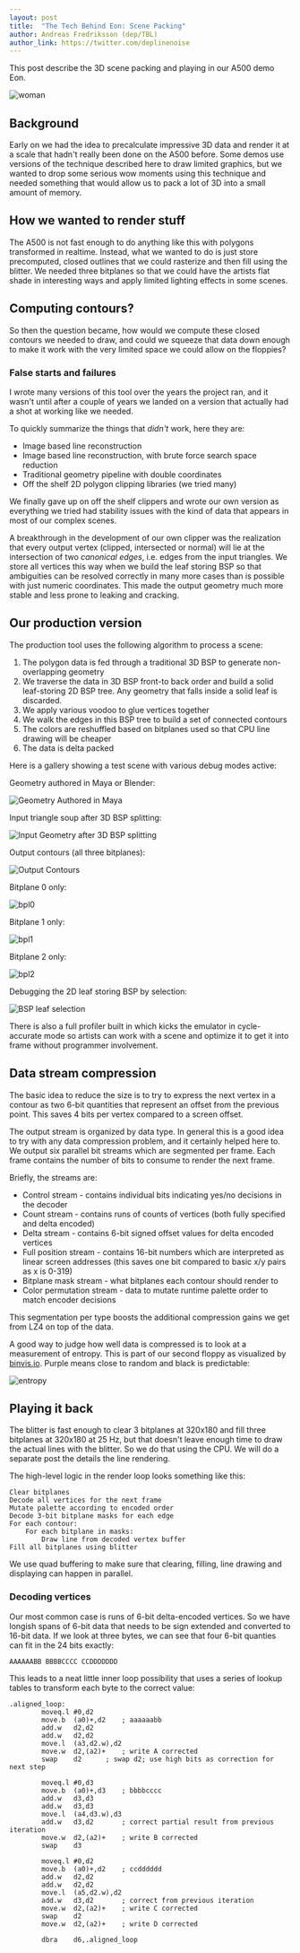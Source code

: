 ```yaml
---
layout: post
title:  "The Tech Behind Eon: Scene Packing"
author: Andreas Fredriksson (dep/TBL)
author_link: https://twitter.com/deplinenoise
---
```


This post describe the 3D scene packing and playing in our A500 demo Eon.

![woman](/assets/woman.png)

## Background

Early on we had the idea to precalculate impressive 3D data and render it at a
scale that hadn't really been done on the A500 before. Some demos use versions
of the technique described here to draw limited graphics, but we wanted to drop
some serious wow moments using this technique and needed something that would
allow us to pack a lot of 3D into a small amount of memory.

## How we wanted to render stuff

The A500 is not fast enough to do anything like this with polygons transformed
in realtime. Instead, what we wanted to do is just store precomputed, closed
outlines that we could rasterize and then fill using the blitter. We needed
three bitplanes so that we could have the artists flat shade in interesting
ways and apply limited lighting effects in some scenes.

## Computing contours?

So then the question became, how would we compute these closed contours we
needed to draw, and could we squeeze that data down enough to make it work with
the very limited space we could allow on the floppies?

### False starts and failures

I wrote many versions of this tool over the years the project ran, and it
wasn't until after a couple of years we landed on a version that actually had a
shot at working like we needed.

To quickly summarize the things that _didn't_ work, here they are:

- Image based line reconstruction
- Image based line reconstruction, with brute force search space reduction
- Traditional geometry pipeline with double coordinates
- Off the shelf 2D polygon clipping libraries (we tried many)

We finally gave up on off the shelf clippers and wrote our own version as
everything we tried had stability issues with the kind of data that appears in
most of our complex scenes.

A breakthrough in the development of our own clipper was the realization that
every output vertex (clipped, intersected or normal) will lie at the
intersection of two _canonical edges_, i.e. edges from the input triangles. We
store all vertices this way when we build the leaf storing BSP so that
ambiguities can be resolved correctly in many more cases than is possible with
just numeric coordinates. This made the output geometry much more stable and
less prone to leaking and cracking.

## Our production version

The production tool uses the following algorithm to process a scene:

1. The polygon data is fed through a traditional 3D BSP to generate non-overlapping geometry
2. We traverse the data in 3D BSP front-to back order and build a solid leaf-storing 2D BSP tree. Any geometry that falls inside a solid leaf is discarded.
3. We apply various voodoo to glue vertices together
4. We walk the edges in this BSP tree to build a set of connected contours
5. The colors are reshuffled based on bitplanes used so that CPU line drawing will be cheaper
6. The data is delta packed

Here is a gallery showing a test scene with various debug modes active:

Geometry authored in Maya or Blender:

![Geometry Authored in Maya](/assets/filled.png)

Input triangle soup after 3D BSP splitting:

![Input Geometry after 3D BSP splitting](/assets/polys.png)

Output contours (all three bitplanes):

![Output Contours](/assets/contours.png)

Bitplane 0 only:

![bpl0](/assets/bpl0.png)

Bitplane 1 only:

![bpl1](/assets/bpl1.png)

Bitplane 2 only:

![bpl2](/assets/bpl2.png)

Debugging the 2D leaf storing BSP by selection:

![BSP leaf selection](/assets/bsp-leaf.png)

There is also a full profiler built in which kicks the emulator in
cycle-accurate mode so artists can work with a scene and optimize it to get it
into frame without programmer involvement.

## Data stream compression

The basic idea to reduce the size is to try to express the next vertex in a
contour as two 6-bit quantities that represent an offset from the previous
point. This saves 4 bits per vertex compared to a screen offset.

The output stream is organized by data type. In general this is a good idea to try
with any data compression problem, and it certainly helped here to. We output
six parallel bit streams which are segmented per frame. Each frame contains the
number of bits to consume to render the next frame.

Briefly, the streams are:

- Control stream - contains individual bits indicating yes/no decisions in the decoder
- Count stream - contains runs of counts of vertices (both fully specified and delta encoded)
- Delta stream - contains 6-bit signed offset values for delta encoded vertices
- Full position stream - contains 16-bit numbers which are interpreted as linear screen addresses (this saves one bit compared to basic x/y pairs as x is 0-319)
- Bitplane mask stream - what bitplanes each contour should render to
- Color permutation stream - data to mutate runtime palette order to match encoder decisions

This segmentation per type boosts the additional compression gains we get from LZ4 on top of the data.

A good way to judge how well data is compressed is to look at a measurement of
entropy. This is part of our second floppy as visualized by
[binvis.io](http://binvis.io). Purple means close to random and black is
predictable:

![entropy](/assets/entropy.png)

## Playing it back

The blitter is fast enough to clear 3 bitplanes at 320x180 and fill three
bitplanes at 320x180 at 25 Hz, but that doesn't leave enough time to draw the
actual lines with the blitter. So we do that using the CPU. We will do a separate post the details the line rendering.

The high-level logic in the render loop looks something like this:

    Clear bitplanes
    Decode all vertices for the next frame
    Mutate palette according to encoded order
    Decode 3-bit bitplane masks for each edge
    For each contour:
        For each bitplane in masks:
            Draw line from decoded vertex buffer
    Fill all bitplanes using blitter

We use quad buffering to make sure that clearing, filling, line drawing and
displaying can happen in parallel.

### Decoding vertices

Our most common case is runs of 6-bit delta-encoded vertices. So we have
longish spans of 6-bit data that needs to be sign extended and converted to
16-bit data. If we look at three bytes, we can see that four 6-bit quanties
can fit in the 24 bits exactly:

    AAAAAABB BBBBCCCC CCDDDDDDD

This leads to a neat little inner loop possibility that uses a series of lookup
tables to transform each byte to the correct value:

    .aligned_loop:
		    moveq.l	#0,d2
		    move.b	(a0)+,d2	; aaaaaabb
		    add.w	d2,d2
		    add.w	d2,d2
		    move.l	(a3,d2.w),d2
		    move.w	d2,(a2)+	; write A corrected
		    swap	d2		; swap d2; use high bits as correction for next step

		    moveq.l	#0,d3
		    move.b	(a0)+,d3	; bbbbcccc
		    add.w	d3,d3
		    add.w	d3,d3
		    move.l	(a4,d3.w),d3
		    add.w	d3,d2		; correct partial result from previous iteration
		    move.w	d2,(a2)+	; write B corrected
		    swap	d3

		    moveq.l	#0,d2
		    move.b	(a0)+,d2	; ccdddddd
		    add.w	d2,d2
		    add.w	d2,d2
		    move.l	(a5,d2.w),d2
		    add.w	d3,d2		; correct from previous iteration
		    move.w	d2,(a2)+	; write C corrected
		    swap	d2
		    move.w	d2,(a2)+	; write D corrected

		    dbra	d6,.aligned_loop

